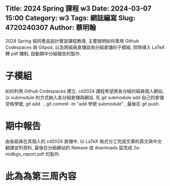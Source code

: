 Title: 2024 Spring 課程 w3
Date: 2024-03-07 15:00
Category: w3
Tags: 網誌編寫
Slug: 4720240307
Author: 蔡明翰
---

2024 Spring 協同產品設計實習課程教導, 主要說明如何善用 Github Codespaces 與 Gitpod, 以及將組員倉儲設為分組倉儲的子模組, 同時導入 LaTeX 轉 pdf 機制, 啟動期中分組報告的製作.

<!-- PELICAN_END_SUMMARY -->

# 子模組
如何利用 Github Codespaces 建立, cd2024 課程希望將各分組的組員個人網站, 以 submodule 的方式納入各分組倉儲與網站. 先 git submodule add 自己的倉儲空格學號, git add . , git commit -m "add 學號 submodule" , 最後在 git push.
# 期中報告
由各組員在其個人的 cd2024 倉儲中, 以 LaTeX 格式分工完成文章的英文與中文翻譯並列資料, 最後在分組網站的 Release 或 downloads 區完成 2a-midbgx_report.pdf 的製作.
# 此為為第三周內容